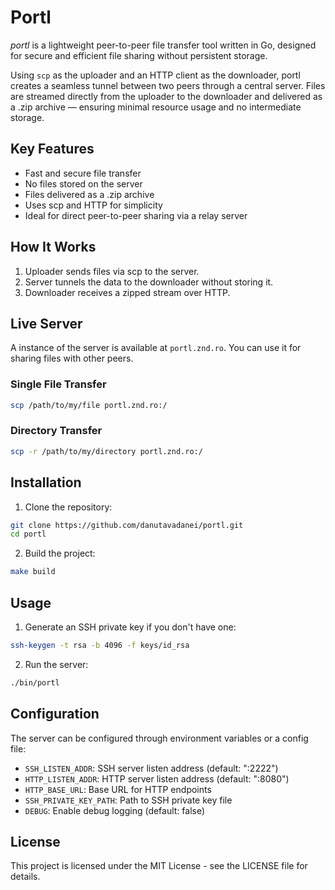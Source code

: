 # Portl

*portl* is a lightweight peer-to-peer file transfer tool written in Go, designed for secure and efficient file sharing without persistent storage.

Using `scp` as the uploader and an HTTP client as the downloader, portl creates a seamless tunnel between two peers through a central server. Files are streamed directly from the uploader to the downloader and delivered as a .zip archive — ensuring minimal resource usage and no intermediate storage.

## Key Features
- Fast and secure file transfer
- No files stored on the server
- Files delivered as a .zip archive
- Uses scp and HTTP for simplicity
- Ideal for direct peer-to-peer sharing via a relay server

## How It Works
1. Uploader sends files via scp to the server.
2. Server tunnels the data to the downloader without storing it.
3. Downloader receives a zipped stream over HTTP.

## Live Server

A instance of the server is available at `portl.znd.ro`. You can use it for sharing files with other peers.

### Single File Transfer
```bash
scp /path/to/my/file portl.znd.ro:/
```

### Directory Transfer
```bash
scp -r /path/to/my/directory portl.znd.ro:/
```

## Installation

1. Clone the repository:
```bash
git clone https://github.com/danutavadanei/portl.git
cd portl
```

2. Build the project:
```bash
make build
```

## Usage

1. Generate an SSH private key if you don't have one:
```bash
ssh-keygen -t rsa -b 4096 -f keys/id_rsa
```

2. Run the server:
```bash
./bin/portl
```


## Configuration

The server can be configured through environment variables or a config file:

- `SSH_LISTEN_ADDR`: SSH server listen address (default: ":2222")
- `HTTP_LISTEN_ADDR`: HTTP server listen address (default: ":8080")
- `HTTP_BASE_URL`: Base URL for HTTP endpoints
- `SSH_PRIVATE_KEY_PATH`: Path to SSH private key file
- `DEBUG`: Enable debug logging (default: false)

## License

This project is licensed under the MIT License - see the LICENSE file for details.